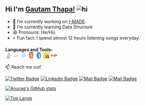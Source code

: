 ## Hi I'm [Gautam Thapa!](https://gautamthapa.com) <img src="https://user-images.githubusercontent.com/1303154/88677602-1635ba80-d120-11ea-84d8-d263ba5fc3c0.gif" width="28px" alt="hi">

- 🔭 I’m currently working on [I-MADE](https://www.i-made.in/).
- 🌱 I’m currently learning Data Structure
- 😄 Pronouns: He/His
- ⚡ Fun fact: I spend almost 12 hours listening songs everyday.

**Languages and Tools:**  
<code><img height="20" src="https://raw.githubusercontent.com/github/explore/80688e429a7d4ef2fca1e82350fe8e3517d3494d/topics/java/java.png"></code> <code><img height="20" src="https://raw.githubusercontent.com/github/explore/80688e429a7d4ef2fca1e82350fe8e3517d3494d/topics/mysql/mysql.png"></code> <code><img height="20" src="https://raw.githubusercontent.com/github/explore/80688e429a7d4ef2fca1e82350fe8e3517d3494d/topics/react/react.png"></code> <code><img height="20" src="https://raw.githubusercontent.com/github/explore/80688e429a7d4ef2fca1e82350fe8e3517d3494d/topics/html/html.png"></code> <code><img height="20" src="https://raw.githubusercontent.com/github/explore/80688e429a7d4ef2fca1e82350fe8e3517d3494d/topics/css/css.png"></code> <code><img height="20" src="https://raw.githubusercontent.com/github/explore/80688e429a7d4ef2fca1e82350fe8e3517d3494d/topics/javascript/javascript.png"></code> <code><img height="20" src="https://raw.githubusercontent.com/github/explore/80688e429a7d4ef2fca1e82350fe8e3517d3494d/topics/git/git.png"></code>

:mailbox: Reach me out!

[![Twitter Badge](https://img.shields.io/badge/-@gautamthapaoffl-1ca0f1?style=flat&labelColor=1ca0f1&logo=twitter&logoColor=white&link=https://twitter.com/gautamthapaoffl)](https://twitter.com/gautamthapaoffl) [![Linkedin Badge](https://img.shields.io/badge/-gautamthapa-0e76a8?style=flat&labelColor=0e76a8&logo=linkedin&logoColor=white)](https://www.linkedin.com/in/gautamthapa/) [![Mail Badge](https://img.shields.io/badge/-@gautamthapaoffl-e84393?style=flat&labelColor=e84393&logo=instagram&logoColor=white)](https://instagram.com/gautamthapaoffl) [![Mail Badge](https://img.shields.io/badge/-gautam.thapa22-c0392b?style=flat&labelColor=c0392b&logo=gmail&logoColor=white)](mailto:gautam.thapa22@gmail.com)


[![Anurag's GitHub stats](https://github-readme-stats.vercel.app/api?username=gautamthapa&count_private=trues&show_icons=true)](https://github.com/anuraghazra/github-readme-stats)

[![Top Langs](https://github-readme-stats.vercel.app/api/top-langs/?username=gautamthapa&layout=compact)](https://github.com/anuraghazra/github-readme-stats)
